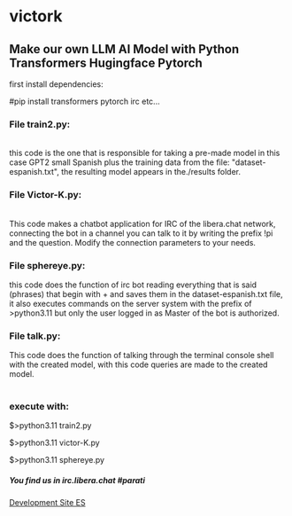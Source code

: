 
<h1> victork </h1>
<h2>Make our own LLM AI Model with Python Transformers Hugingface Pytorch</h2>

first install dependencies:<br/>

#pip install transformers pytorch irc etc...

<h3>File train2.py:</h3>
<br/>
this code is the one that is responsible for taking a pre-made model in this case GPT2 small Spanish plus the training data from the file: "dataset-espanish.txt", the resulting model appears in the./results folder.

<h3>File Victor-K.py:</h3>
<br/>
This code makes a chatbot application for IRC of the libera.chat network, connecting the bot in a channel you can talk to it by writing the prefix !pi and the question. Modify the connection parameters to your needs.
<br/>
<h3>File sphereye.py:</h3>
this code does the function of irc bot reading everything that is said (phrases) that begin with + and saves them in the dataset-espanish.txt file, it also executes commands on the server system with the prefix of >python3.11 but only the user logged in as Master of the bot is authorized.
<br/>
<h3>File talk.py:</h3>
This code does the function of talking through the terminal console shell with the created model, with this code queries are made to the created model.
<br/><br/>

<h3>execute with:</h3>

$>python3.11 train2.py

$>python3.11 victor-K.py

$>python3.11 sphereye.py

<h5>You find us in irc.libera.chat #parati </h5>

<a href="https://studio.korman.es/index.php/2024/08/08/ia-python3-11/">Development Site ES</a>
